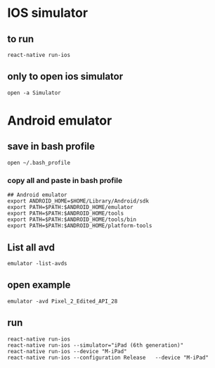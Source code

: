 
# IOS simulator
## to run
```
react-native run-ios
```
## only to open ios simulator 
```
open -a Simulator
```



# Android emulator
## save in bash profile
```
open ~/.bash_profile     
```
### copy all and paste in bash profile
```
## Android emulator
export ANDROID_HOME=$HOME/Library/Android/sdk
export PATH=$PATH:$ANDROID_HOME/emulator
export PATH=$PATH:$ANDROID_HOME/tools
export PATH=$PATH:$ANDROID_HOME/tools/bin
export PATH=$PATH:$ANDROID_HOME/platform-tools
```
## List all avd
```
emulator -list-avds
```
## open example
```
emulator -avd Pixel_2_Edited_API_28
```
## run
```
react-native run-ios
react-native run-ios --simulator="iPad (6th generation)"
react-native run-ios --device "M-iPad"
react-native run-ios --configuration Release   --device "M-iPad"
```

